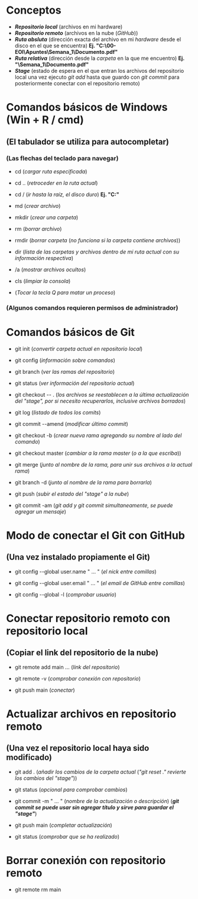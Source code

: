 # **Conceptos**
- **_Repositorio local_** (archivos en mi hardware)
- **_Repositorio remoto_** (archivos en la nube (_GitHub_))
- **_Ruta absluta_** (dirección exacta del archivo en mi _hardware_ desde el disco en el que se encuentra) **Ej. "C:\00-EOI\Apuntes\Semana_1\Documento.pdf"**
- **_Ruta relativa_** (dirección desde la _carpeta_ en la que me encuentro) **Ej. "\Semana_1\Documento.pdf"**
- **_Stage_** (estado de espera en el que entran los archivos del repositorio local una vez ejecuto _git add_ hasta que guardo con _git commit_ para posteriormente conectar con el repositorio remoto)



# **Comandos básicos de Windows (Win + R / cmd)**
## **(El tabulador se utiliza para autocompletar)**
### **(Las flechas del teclado para navegar)**
- cd (_cargar ruta especificada_)

- cd .. (_retroceder en la ruta actual_)

- cd / (_ir hasta la raíz, el disco duro_) **Ej. "C:"**

- md (_crear archivo_)

- mkdir (_crear una carpeta_)

- rm (_borrar archivo_)

- rmdir (_borrar carpeta_ (_no funciona si la carpeta contiene archivos_))

- dir (_lista de las carpetas y archivos dentro de mi ruta actual con su información respectiva_)

- /a (_mostrar archivos ocultos_)

- cls (_limpiar la consola_)

- (_Tocar la tecla Q para matar un proceso_)

### **(Algunos comandos requieren permisos de administrador)**



# **Comandos básicos de Git**

- git init (_convertir carpeta actual en repositorio local_)

- git config (_información sobre comandos_)

- git branch (_ver las ramas del repositorio_)

- git status (_ver información del repositorio actual_)

- git checkout -- . (_los archivos se reestablecen a la última actualización del "stage", por si necesito recuperarlos, inclusive archivos borrados_)

- git log (_listado de todos los comits_)

- git commit --amend (_modificar último commit_)

- git checkout -b (_crear nueva rama agregando su nombre al lado del comando_)

- git checkout master (_cambiar a la rama master_ (_o a la que escriba_))

- git merge (_junto al nombre de la rama, para unir sus archivos a la actual rama_)

- git branch -d (_junto al nombre de la rama para borrarla_)

- git push (_subir el estado del "stage" a la nube_)

- git commit -am (_git add y git commit simultaneamente, se puede agregar un mensaje_)

# **Modo de conectar el Git con GitHub**
## **(Una vez instalado propiamente el Git)**

- git config --global user.name " ...  " (_el nick entre comillas_)

- git config --global user.email " ... " (_el email de GitHub entre comillas_)

- git config --global -l (_comprobar usuario_)



# **Conectar repositorio remoto con repositorio local**
## **(Copiar el link del repositorio de la nube)**

- git remote add main ... (_link del repositorio_)

- git remote -v (_comprobar conexión con repositorio_)

- git push main (_conectar_)


# **Actualizar archivos en repositorio remoto**
## **(Una vez el repositorio local haya sido modificado)**

- git add . (_añadir los cambios de la carpeta actual_ (_"git reset ." revierte los cambios del "stage"_))

- git status (_opcional para comprobar cambios_)

- git commit -m " ... " (_nombre de la actualización o descripción_) (**_git commit se puede usar sin agregar título y sirve para guardar el "stage"_**)

- git push main (_completar actualización_)

- git status (_comprobar que se ha realizado_)



# **Borrar conexión con repositorio remoto**

- git remote rm main